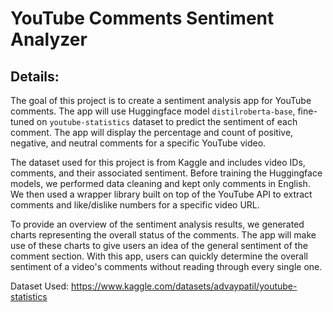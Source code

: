 # YouTube Comments Sentiment Analyzer
  
## Details:
The goal of this project is to create a sentiment analysis app for YouTube comments. The app will use Huggingface model `distilroberta-base`, fine-tuned on `youtube-statistics` dataset to predict the sentiment of each comment. The app will display the percentage and count of positive, negative, and neutral comments for a specific YouTube video.

The dataset used for this project is from Kaggle and includes video IDs, comments, and their associated sentiment. Before training the Huggingface models, we performed data cleaning and kept only comments in English. We then used a wrapper library built on top of the YouTube API to extract comments and like/dislike numbers for a specific video URL.

To provide an overview of the sentiment analysis results, we generated charts representing the overall status of the comments. The app will make use of these charts to give users an idea of the general sentiment of the comment section. With this app, users can quickly determine the overall sentiment of a video's comments without reading through every single one.
	
Dataset Used: https://www.kaggle.com/datasets/advaypatil/youtube-statistics
